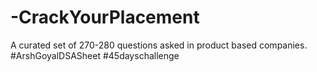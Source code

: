 # -CrackYourPlacement
A curated set of 270-280 questions asked in product based companies. #ArshGoyalDSASheet #45dayschallenge
